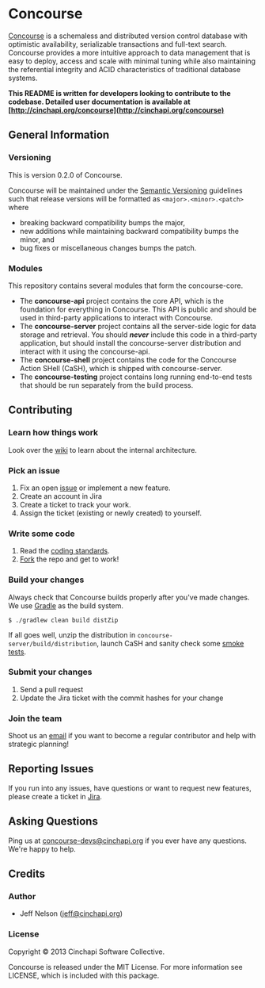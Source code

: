 # Concourse

[Concourse](http://cinchapi.org/concourse) is a schemaless and distributed version control database with optimistic availability, serializable transactions and full-text search. Concourse provides a more intuitive approach to data management that is easy to deploy, access and scale with minimal tuning while also maintaining the referential integrity and ACID characteristics of traditional database systems.

**This README is written for developers looking to contribute to the codebase. Detailed user documentation is available at [http://cinchapi.org/concourse](http://cinchapi.org/concourse)**

## General Information

### Versioning

This is version 0.2.0 of Concourse.

Concourse will be maintained under the [Semantic Versioning](http://semver.org)
guidelines such that release versions will be formatted as `<major>.<minor>.<patch>`
where

* breaking backward compatibility bumps the major,
* new additions while maintaining backward compatibility bumps the minor, and
* bug fixes or miscellaneous changes bumps the patch.

### Modules
This repository contains several modules that form the concourse-core.

* The **concourse-api** project contains the core API, which is the foundation for everything in Concourse. This API is public and should be used in third-party applications to interact with Concourse.
* The **concourse-server** project contains all the server-side logic for data storage and retrieval. You should __*never*__ include this code in a third-party application, but should install the concourse-server distribution and interact with it using the concourse-api.
* The **concourse-shell** project contains the code for the Concourse Action SHell (CaSH), which is shipped with concourse-server.
* The **concourse-testing** project contains long running end-to-end tests that should be run separately from the build process.

## Contributing
### Learn how things work
Look over the [wiki](https://cinchapi.atlassian.net/wiki/display/CON/Concourse) to learn about the internal architecture.

### Pick an issue
1. Fix an open [issue](https://cinchapi.atlassian.net/browse/CON) or implement a new feature.
2. Create an account in Jira
3. Create a ticket to track your work.
4. Assign the ticket (existing or newly created) to yourself.

### Write some code
1. Read the [coding standards](https://cinchapi.atlassian.net/wiki/display/CON/Coding+Standards).
2. [Fork](https://github.com/cinchapi/concourse/fork) the repo and get to work!

### Build your changes
Always check that Concourse builds properly after you've made changes. We use [Gradle](http://www.gradle.org/) as the build system.

	$ ./gradlew clean build distZip
	
If all goes well, unzip the distribution in `concourse-server/build/distribution`, launch CaSH and sanity check some [smoke tests](https://cinchapi.atlassian.net/wiki/display/CON/Testing+Zone).

### Submit your changes
1. Send a pull request
2. Update the Jira ticket with the commit hashes for your change

### Join the team
Shoot us an [email](mailto:jeff@cinchapi.org) if you want to become a regular contributor and help with strategic planning!


## Reporting Issues
If you run into any issues, have questions or want to request new features, please create a ticket in [Jira](https://cinchapi.atlassian.net/browse/CON).

## Asking Questions
Ping us at [concourse-devs@cinchapi.org](mailto:concourse-devs@cinchapi.org) if you ever have any questions. We're happy to help.


## Credits
### Author

* Jeff Nelson (jeff@cinchapi.org)

### License

Copyright © 2013 Cinchapi Software Collective.

Concourse is released under the MIT License. For more information see LICENSE,
which is included with this package.
